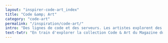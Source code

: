 ```yaml
---
layout: "inspirer-code-art_index"
title: "Code &amp; Art"
category: "code-art"
permalink: "/inspiration/code-art/"
intro: "Des lignes de code et des serveurs. Les artistes explorent des nouvelles formes d'expression pour libérer leur créativité via la technologie. En utilisant le Web comme toile et le code comme matière première, ils tentent de mettre en scène des installations numériques innovantes, interactives et engageantes. Cette collection d'applications créatives est l'occasion d'ouvrir un espace de partage sur le Code Art et de recenser les devartistes du moment."
text-twtr: "En train d'explorer la collection Code & Art du Magazine du Webdesign"
---
```

